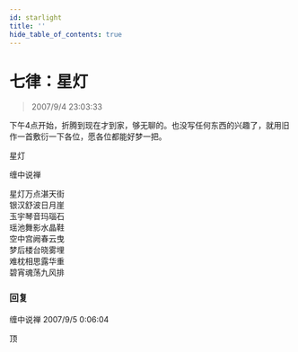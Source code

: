 ```yaml
---
id: starlight
title: ''
hide_table_of_contents: true
---
```


# 七律：星灯

> 2007/9/4 23:03:33

<div style={{fontSize: '18px', fontWeight: 'normal', textAlign: 'left', lineHeight: '120%', marginBottom: '30px'}}>

下午4点开始，折腾到现在才到家，够无聊的。也没写任何东西的兴趣了，就用旧作一首敷衍一下各位，愿各位都能好梦一把。
</div>

<div style={{color:'#FF0000', fontSize: '56px', fontWeight: '500', textAlign: 'center', lineHeight: '150%'}}>

星灯
</div>

<div style={{color:'#FF0000', fontSize: '32px', fontWeight: '500', textAlign: 'center', lineHeight: '200%'}}>

缠中说禅
</div>

<div style={{color:'#FF0000', fontSize: '32px', fontWeight: '500', textAlign: 'center', lineHeight: '150%'}}>

星灯万点湛天街<br/>
银汉舒波日月崖<br/>
玉宇琴音玛瑙石<br/>
瑶池舞影水晶鞋<br/>
空中宫阙春云曳<br/>
梦后楼台晓雾埋<br/>
难枕相思露华重<br/>
碧宵魂荡九风排
</div>

### 回复

<div class='blog-comment'>
<span class='blog-comment-chan'>缠中说禅</span> 2007/9/5 0:06:04<br/>

顶
</div>